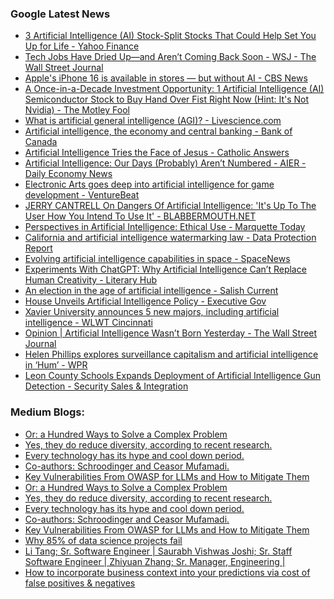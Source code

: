 ### Google Latest News
<!-- GOOGLE-NEWS-CONTENT:START -->

- [3 Artificial Intelligence (AI) Stock-Split Stocks That Could Help Set You Up for Life - Yahoo Finance](https://news.google.com/rss/articles/CBMihwFBVV95cUxOQVNSejE1YWVVMkRZdHVVVjN0WENETUFxcEZiTkxjM0p0cDBEdl9PdnQyT1kzSlR0c0JJZVZMM2pTekVzTmU2bFdMUE15ODJ1ZlNmb183cXFEN3g2RHJoZjRnc3l2cklFZXZWQTB5cTg3VE9jQ3R4elZEOGx6YWFyQ2tKNjZfdXM?oc=5)
- [Tech Jobs Have Dried Up—and Aren’t Coming Back Soon - WSJ - The Wall Street Journal](https://news.google.com/rss/articles/CBMidkFVX3lxTE5EWU1SU3JLbU13Um1zSFhfN01zMWVfT0x0NUFOSlVJbEM5TkxNNi1lOF9FWE5QdVl1ODNBZTZFNkR2ZnFrRDNweHNOclFJaEN0WXBsU1ZYOUt4cG1xUHBQMXBvX19EVUVSazJYVVd5TmVqVS1zS2c?oc=5)
- [Apple's iPhone 16 is available in stores — but without AI - CBS News](https://news.google.com/rss/articles/CBMid0FVX3lxTE1pLW5JbUh2S09aUHpXVHlvRVlucjNET3piUjdHTHdNaG5id3ZEZk5FeGcyTnM1cURxb1Z4aDc5clJibGZydUs4a0dyalZUOVlJcW9UV2RpdllVbFhkMG5lb0dPX3pSeFBGQ1B6RENWUklrc2ZDZEJV0gF8QVVfeXFMTnZpYUNjUWNvTGJDeGRqdkZyZzI0cjA4NHl3ZXZQcUU5bFc3Vm5VVEtJRE1aX3l0M0U4UW44TEkyUldrSXRiNmJwWlF5TV81a2hja3dTTWJtN1ZuZVNWaEpUcFZOZHM4NlVhSGN6cHloQ3lad3hkTk1DZ2ZnWA?oc=5)
- [A Once-in-a-Decade Investment Opportunity: 1 Artificial Intelligence (AI) Semiconductor Stock to Buy Hand Over Fist Right Now (Hint: It's Not Nvidia) - The Motley Fool](https://news.google.com/rss/articles/CBMikwFBVV95cUxNUjlLWUwzc0ZDQ3loU2hOUkRvNnBJbml3Nm1WanZucnZCTHh1THgxakpaYW9zRktuaFNnWF8xdERndER5TE9jWHh1VjNrajF4TzlXbnFyWjJBNFlBSkpBZDNZaVJsNXoxQXJDTmRrWDJRYllnUmhza2JkZ3pCejdodDlndTlxZzJrZlJnWFVMbjNxTG8?oc=5)
- [What is artificial general intelligence (AGI)? - Livescience.com](https://news.google.com/rss/articles/CBMiqgFBVV95cUxQNndjQ0JEOU9OYk04MFRCcUlkRk1UcmduaWZPYmRET1BvdlN3cWQwQTFhQ2ZwSVY4ZmNybkZiQ2NodHBFbG1Xb2ZWejc1U3MtNVFPaWVVUkN1RGdCUlhqYUZWR2x1RUQweEJvVkZGVERydkRKVkJ4RG1IekxyY0JiSWJaV1BxZzQ2aGVwa3NxU01GdlduNW9XdndaWnVyQ3lycHdacEFsYjkzdw?oc=5)
- [Artificial intelligence, the economy and central banking - Bank of Canada](https://news.google.com/rss/articles/CBMilwFBVV95cUxPVkN5ekFDbW1MQS1XZUw1OGlNOEk0d2pqZVFsX1RFcWxYSjZkYVotRkJsamVvSHZmbG56WTI1TmVYTW14NnRRMV9HOW9XbUJoWWtqTEloVm9oem9sRVBXSkdBTi1EUDIxY1VuSXZMM01GTGtDWFRDUEpUYnFuRUNzMEF1UG01UERYMFZFTnUxcmgtT3JGS0lF?oc=5)
- [Artificial Intelligence Tries the Face of Jesus - Catholic Answers](https://news.google.com/rss/articles/CBMinAFBVV95cUxPSmxnSzdVTzdSSWNZM1FKaTRobm00aDU4YmQ2T18ydjhqSVBManJxWUIwLXRWNGFSQ0JfaGhBSUg4TW5HNllOLUltZjhtNnYxRUFYYkQyRm90bDFXZXNva1Vpb09nVG9XblI5VFRwc2VKMGZfbFNCQ01oQV9LX01IOG51TW04VFN1bTdtSlU4TV9GNE16MmVfX01pSmU?oc=5)
- [Artificial Intelligence: Our Days (Probably) Aren’t Numbered - AIER - Daily Economy News](https://news.google.com/rss/articles/CBMijwFBVV95cUxPQWw2SlQ3WGNabG4zS0FobkpQdzhod2o5NkdDTTlXSW53enctZUNwSlc2ZFU1QURvV1h1S0VkTzc5bnVuLTc0Qm9iV0k2Njg0NEhrUkE0NTNXUE9QdnRPOWFDQ1FCc1RhRnB3WHNJVkhpQWFBYW8wOGhBemFqcjZPZ3Vremo4U25hVkhyWmFpUQ?oc=5)
- [Electronic Arts goes deep into artificial intelligence for game development - VentureBeat](https://news.google.com/rss/articles/CBMipgFBVV95cUxPdFVtVWZKcnBlazhjZ25BdDUyMkRqeXMzQVhwUmY0REdYc1lSd2R2LTdGMUJiYURVeVFlR3pqNWZKR0JmMm9HcWZlUmJtTl9ZOGVsUTlfTEl2U0hQRHZMM3hkUTdtRHpQZGtYcDI5cHowZWF2NEhrcGRndmRWZm1UdktJSXd1Y3ZSWmZJNFlhdGhpVnN5dUtSaTViMmw1Yk5YbTFUdDln?oc=5)
- [JERRY CANTRELL On Dangers Of Artificial Intelligence: 'It's Up To The User How You Intend To Use It' - BLABBERMOUTH.NET](https://news.google.com/rss/articles/CBMixAFBVV95cUxQUmZHOW5tWldHUFpuSDk3N3dJVG10YXV6RjZXYW5RQW5NMEF6QkY1Y2wzTlItN2hjTnhLdFB6cG1xWkRndUFIUzRrcGVZQ0ltT3NSR01ZNm9FejZBTXMya3FEWFZSQm0wZGhPUXRONGdCaVQwSlo3LTdRMnR6NkJJSkRzZ05FNG5NSmVhWjltMnQzTVdYYzc4b1lNak1kaDc2bmZhT3p0bktmVnR5UFNlVGF4SGlWVjRZVlp0d1NidWd3LTF0?oc=5)
- [Perspectives in Artificial Intelligence: Ethical Use - Marquette Today](https://news.google.com/rss/articles/CBMikgFBVV95cUxQLXNwY2JBRDV2SFNtdlNKQlVNSlQweDhHaFhJNllGWnc3aXpkMDU4XzZfdzFrUXlZaVlvSHJaazVkb0lDa0lvUXAweEgtY0dNYlJtMnFudFN2UGFtRF95LXJzVjdNbGstdFlFS19DMU95R2ZFbVA4czBDX1FocXlvTHcwLXFyZXlTaGlQZm9XV0VtZw?oc=5)
- [California and artificial intelligence watermarking law - Data Protection Report](https://news.google.com/rss/articles/CBMiowFBVV95cUxPYlZoRGZadW5SbF9IZVVYNUlhNGNNX05XelRyLXgxQzJRY1pONmxCd1hPNmlDNHE5TV9DcUN2aTlocXgtd212OF9MdlJnYUNhYWJ6SjcwUUV4QTZzMmpJSUIwekJpa1liNzdtNHhobFhqRDZkNy1xeFk3VzdTTHkzRk1lRUlRZjFKbzdqelNRWWFUNVB3NFFtZmtWZlFjc2lUeE0w?oc=5)
- [Evolving artificial intelligence capabilities in space - SpaceNews](https://news.google.com/rss/articles/CBMigwFBVV95cUxPMHZfWkFWNkNRR0FEYUp0YTdWOFBhb2ZrN1RvbDltdzF2U1NaS0EzZDRDNmVPcjVFMGpXQ0NLTEVteTY5RlhZckxCb2dyV3VsdjRfVG15c0JLTkpOaHNDcVVSaDJHTFh6T2hla0NJMlUycDFYcjRMTTRDbjdMSmRCVy01VQ?oc=5)
- [Experiments With ChatGPT: Why Artificial Intelligence Can’t Replace Human Creativity - Literary Hub](https://news.google.com/rss/articles/CBMipAFBVV95cUxOSWRfaUpaeFRxUGdRSjRXNEV4aHNwNXp2OWEtRDQyeUhsTl9nQzdxQTN4cmZsTnVUZ09OZjJJVW5ILXFrVy1RaUlVcE80bFMtVk9ZbUNQc1hfUjZTV0tfc09uZ0ZkWm0zRkdMaXBNUmE5UDhpN2g2UTNJNmZPVDVyT0o1Y2M0aFNHWDR4cFYyMXNPMXJEY1psN3Vib0tCd0dBRGlZMg?oc=5)
- [An election in the age of artificial intelligence - Salish Current](https://news.google.com/rss/articles/CBMikgFBVV95cUxORVFFN2Q2Sk5iV19JRjNRNkFhWXVad1NUZzN1X2NTLUtqZDNSR18tb2xUVUkzVDJudlp4LXphY3BCY2xnZi1rUzJfRV9MZF84dFM4NWZzdjNCTVM1QmFBM2FDRDMwRFRkQmNZYzlsNXVJQVZnVERpNHdvX1ZpWVRmX2dxVDZvXzBvOF9YVmFYNklJdw?oc=5)
- [House Unveils Artificial Intelligence Policy - Executive Gov](https://news.google.com/rss/articles/CBMikwFBVV95cUxQbkVsbktHYXh4WG0wSFRGR0lLWndTczlkMW5ON2YyUmRLRThLSTQwTzd0U180aGFvT2RKbEFrdm1qMExCeFBLQVg0Y3Rtc1FqQUJZU0taNmtsc2hudGtUN3FFaENGNWRzUmdPRzdvRXNNa1dnTktxNl9NUkhIWWhsNlhyTV9HNmk4QXdoQ3dyaDVKZWc?oc=5)
- [Xavier University announces 5 new majors, including artificial intelligence - WLWT Cincinnati](https://news.google.com/rss/articles/CBMimAFBVV95cUxQYUUyZ1gyanlQT0ZyQlJhMkhaV3Z5WXVhMVZ1bDk5eFhrYzBHQU1pbnA4akFNYVc0WjdRek1UVDRmd3FhWDd4ZkhPdTZOTjRyY09aandPUGZRMDZUekZERlRoQ3JCeFd1MGxOMGd1UWpHR25ycDRsYTJqb2dIUkpUSUVaS1JMVTRnUUdBbThpREs2UGQtVE9NZQ?oc=5)
- [Opinion | Artificial Intelligence Wasn’t Born Yesterday - The Wall Street Journal](https://news.google.com/rss/articles/CBMipAFBVV95cUxQUUNEVElPamxmbV8xNXUxY0R4TER6VFdaYmZaVVJXajQ0azRFSGdDYzNmWWFMZXgzUU9kZ2dPbmxMa3hsQ3VEWWRZZ1Z0ZUxPcXBJZHRTM2JZem9fR2x6d0ZwM3l5ck1HZmNlWVhxSFgyU3o3bjhJY3FQY1hFZnVWSjl0SFkzS1JRVXZFbTlOeVBuTEtXZzQxbHdSbnFCSzRhQl9NSw?oc=5)
- [Helen Phillips explores surveillance capitalism and artificial intelligence in ‘Hum’ - WPR](https://news.google.com/rss/articles/CBMimgFBVV95cUxOZ2R6bkNHNEZIcFNwS1EzRFA5ZnUycTBYYnVhMHkySWhMdXNhUWQ3VERmay1hMmxualFFb1h2YjdOTXlUR1Vtd0dlcjNoTENpQzlueTNMWU40d1ZZaDJFVHhleGFNQkx6N0FENy1aQ1FwS202cnZrZ3JmUWhqYlZFdzNySV8xXzJsQl9LTXBudjNfWWhmX3NreGFB?oc=5)
- [Leon County Schools Expands Deployment of Artificial Intelligence Gun Detection - Security Sales & Integration](https://news.google.com/rss/articles/CBMimAFBVV95cUxQcE1DT0x6VzFnSEZyUW45UkRzR0dFRU5TbzRRSnZqVnoza3hhVXNUTXRnbG9rX1I1N1dCbHJLZGgwZzJQeFh6WDZfal9KRlFod3d1UUdZOGxPN2VnMFJTOGlIY19adFFNTjA0dmp4ZEdjMkJ1VklMRVhOOWJULVNLU2dtYmNYdkt6a2Z3T3prbFJvZC02SVJwQg?oc=5)<!-- GOOGLE-NEWS-CONTENT:END -->

### Medium Blogs:
<!-- MEDIUM-CONTENT:START -->

- [Or: a Hundred Ways to Solve a Complex Problem](https://medium.com/towards-data-science/emerging-tech-is-nothing-without-methodology-44df8cbafd85?source=topic_portal_recommended_stories------machine_learning---0-84----------machine_learning----------8f27b72a_3093_447b_9597_8ff35149b018-------)
- [Yes, they do reduce diversity, according to recent research.](https://medium.com/code-like-a-girl/does-ai-assisted-writing-reduce-diversity-38dbc3fceb4c?source=topic_portal_recommended_stories------machine_learning---1-107----------machine_learning----------8f27b72a_3093_447b_9597_8ff35149b018-------)
- [Every technology has its hype and cool down period.](https://medium.com/aiguys/why-gen-ai-boom-is-fading-and-whats-next-7f1363b92696?source=topic_portal_recommended_stories------machine_learning---2-85----------machine_learning----------8f27b72a_3093_447b_9597_8ff35149b018-------)
- [Co-authors: Schroodinger and Ceasor Mufamadi.](https://medium.com/takealot-engineering/building-a-takealot-customer-service-chatbot-with-generative-ai-cc2af809bdd7?source=topic_portal_recommended_stories------machine_learning---3-84----------machine_learning----------8f27b72a_3093_447b_9597_8ff35149b018-------)
- [Key Vulnerabilities From OWASP for LLMs and How to Mitigate Them](https://medium.com/gitconnected/oops-the-ai-did-it-again-a-guide-to-genai-security-fails-fde15ab78aea?source=topic_portal_recommended_stories------machine_learning---4-107----------machine_learning----------8f27b72a_3093_447b_9597_8ff35149b018-------)
- [Or: a Hundred Ways to Solve a Complex Problem](https://medium.com/towards-data-science/emerging-tech-is-nothing-without-methodology-44df8cbafd85?source=topic_portal_recommended_stories------machine_learning---0-84----------machine_learning----------8f27b72a_3093_447b_9597_8ff35149b018-------)
- [Yes, they do reduce diversity, according to recent research.](https://medium.com/code-like-a-girl/does-ai-assisted-writing-reduce-diversity-38dbc3fceb4c?source=topic_portal_recommended_stories------machine_learning---1-107----------machine_learning----------8f27b72a_3093_447b_9597_8ff35149b018-------)
- [Every technology has its hype and cool down period.](https://medium.com/aiguys/why-gen-ai-boom-is-fading-and-whats-next-7f1363b92696?source=topic_portal_recommended_stories------machine_learning---2-85----------machine_learning----------8f27b72a_3093_447b_9597_8ff35149b018-------)
- [Co-authors: Schroodinger and Ceasor Mufamadi.](https://medium.com/takealot-engineering/building-a-takealot-customer-service-chatbot-with-generative-ai-cc2af809bdd7?source=topic_portal_recommended_stories------machine_learning---3-84----------machine_learning----------8f27b72a_3093_447b_9597_8ff35149b018-------)
- [Key Vulnerabilities From OWASP for LLMs and How to Mitigate Them](https://medium.com/gitconnected/oops-the-ai-did-it-again-a-guide-to-genai-security-fails-fde15ab78aea?source=topic_portal_recommended_stories------machine_learning---4-107----------machine_learning----------8f27b72a_3093_447b_9597_8ff35149b018-------)
- [Why 85% of data science projects fail](https://medium.com/@emmanuel_ikogho/data-science-is-dying-heres-why-399f1e8ea013?source=topic_portal_recommended_stories------machine_learning---5-85----------machine_learning----------8f27b72a_3093_447b_9597_8ff35149b018-------)
- [Li Tang; Sr. Software Engineer | Saurabh Vishwas Joshi; Sr. Staff Software Engineer | Zhiyuan Zhang; Sr. Manager, Engineering |](https://medium.com/pinterest-engineering/feature-caching-for-recommender-systems-w-cachelib-8fb7bacc2762?source=topic_portal_recommended_stories------machine_learning---6-84----------machine_learning----------8f27b72a_3093_447b_9597_8ff35149b018-------)
- [How to incorporate business context into your predictions via cost of false positives & negatives](https://medium.com/towards-data-science/theres-a-right-way-to-be-wrong-05b5c0ece56c?source=topic_portal_recommended_stories------machine_learning---7-107----------machine_learning----------8f27b72a_3093_447b_9597_8ff35149b018-------)<!-- MEDIUM-CONTENT:END -->
